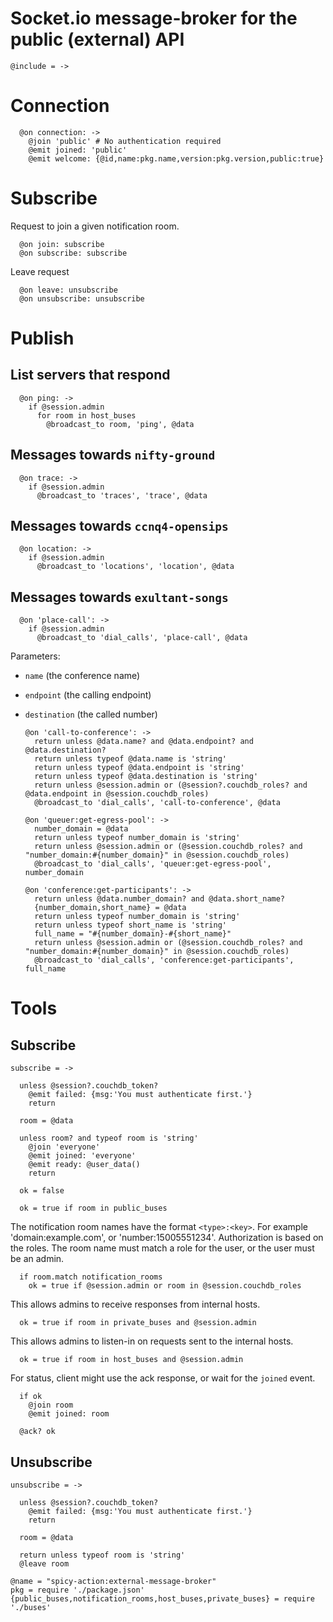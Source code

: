 Socket.io message-broker for the public (external) API
======================================================

    @include = ->

Connection
==========

      @on connection: ->
        @join 'public' # No authentication required
        @emit joined: 'public'
        @emit welcome: {@id,name:pkg.name,version:pkg.version,public:true}

Subscribe
=========

Request to join a given notification room.

      @on join: subscribe
      @on subscribe: subscribe

Leave request

      @on leave: unsubscribe
      @on unsubscribe: unsubscribe

Publish
=======

List servers that respond
-------------------------

      @on ping: ->
        if @session.admin
          for room in host_buses
            @broadcast_to room, 'ping', @data

Messages towards `nifty-ground`
-------------------------------

      @on trace: ->
        if @session.admin
          @broadcast_to 'traces', 'trace', @data

Messages towards `ccnq4-opensips`
---------------------------------

      @on location: ->
        if @session.admin
          @broadcast_to 'locations', 'location', @data

Messages towards `exultant-songs`
---------------------------------

      @on 'place-call': ->
        if @session.admin
          @broadcast_to 'dial_calls', 'place-call', @data

Parameters:
- `name` (the conference name)
- `endpoint` (the calling endpoint)
- `destination` (the called number)

      @on 'call-to-conference': ->
        return unless @data.name? and @data.endpoint? and @data.destination?
        return unless typeof @data.name is 'string'
        return unless typeof @data.endpoint is 'string'
        return unless typeof @data.destination is 'string'
        return unless @session.admin or (@session?.couchdb_roles? and @data.endpoint in @session.couchdb_roles)
        @broadcast_to 'dial_calls', 'call-to-conference', @data

      @on 'queuer:get-egress-pool': ->
        number_domain = @data
        return unless typeof number_domain is 'string'
        return unless @session.admin or (@session.couchdb_roles? and "number_domain:#{number_domain}" in @session.couchdb_roles)
        @broadcast_to 'dial_calls', 'queuer:get-egress-pool', number_domain

      @on 'conference:get-participants': ->
        return unless @data.number_domain? and @data.short_name?
        {number_domain,short_name} = @data
        return unless typeof number_domain is 'string'
        return unless typeof short_name is 'string'
        full_name = "#{number_domain}-#{short_name}"
        return unless @session.admin or (@session.couchdb_roles? and "number_domain:#{number_domain}" in @session.couchdb_roles)
        @broadcast_to 'dial_calls', 'conference:get-participants', full_name

Tools
=====

Subscribe
---------

    subscribe = ->

      unless @session?.couchdb_token?
        @emit failed: {msg:'You must authenticate first.'}
        return

      room = @data

      unless room? and typeof room is 'string'
        @join 'everyone'
        @emit joined: 'everyone'
        @emit ready: @user_data()
        return

      ok = false

      ok = true if room in public_buses

The notification room names have the format `<type>:<key>`.
For example 'domain:example.com', or 'number:15005551234'.
Authorization is based on the roles. The room name must match a role for the user, or the user must be an admin.

      if room.match notification_rooms
        ok = true if @session.admin or room in @session.couchdb_roles

This allows admins to receive responses from internal hosts.

      ok = true if room in private_buses and @session.admin

This allows admins to listen-in on requests sent to the internal hosts.

      ok = true if room in host_buses and @session.admin

For status, client might use the ack response, or wait for the `joined` event.

      if ok
        @join room
        @emit joined: room

      @ack? ok

Unsubscribe
-----------

    unsubscribe = ->

      unless @session?.couchdb_token?
        @emit failed: {msg:'You must authenticate first.'}
        return

      room = @data

      return unless typeof room is 'string'
      @leave room

    @name = "spicy-action:external-message-broker"
    pkg = require './package.json'
    {public_buses,notification_rooms,host_buses,private_buses} = require './buses'
